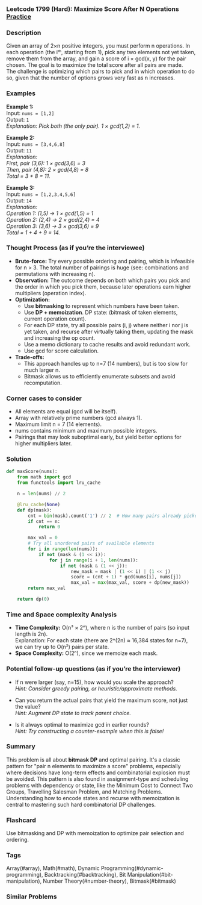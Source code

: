 ### Leetcode 1799 (Hard): Maximize Score After N Operations [Practice](https://leetcode.com/problems/maximize-score-after-n-operations)

### Description  
Given an array of 2×n positive integers, you must perform n operations. In each operation (the iᵗʰ, starting from 1), pick any two elements not yet taken, remove them from the array, and gain a score of i × gcd(x, y) for the pair chosen. The goal is to maximize the total score after all pairs are made.  
The challenge is optimizing which pairs to pick and in which operation to do so, given that the number of options grows very fast as n increases.

### Examples  

**Example 1:**  
Input: `nums = [1,2]`  
Output: `1`  
*Explanation: Pick both (the only pair). 1 × gcd(1,2) = 1.*

**Example 2:**  
Input: `nums = [3,4,6,8]`  
Output: `11`  
*Explanation:  
First, pair (3,6): 1 × gcd(3,6) = 3  
Then, pair (4,8): 2 × gcd(4,8) = 8  
Total = 3 + 8 = 11.*

**Example 3:**  
Input: `nums = [1,2,3,4,5,6]`  
Output: `14`  
*Explanation:  
Operation 1: (1,5) → 1 × gcd(1,5) = 1  
Operation 2: (2,4) → 2 × gcd(2,4) = 4  
Operation 3: (3,6) → 3 × gcd(3,6) = 9  
Total = 1 + 4 + 9 = 14.*

### Thought Process (as if you’re the interviewee)  
- **Brute-force:** Try every possible ordering and pairing, which is infeasible for n > 3. The total number of pairings is huge (see: combinations and permutations with increasing n).
- **Observation:** The outcome depends on both which pairs you pick and the order in which you pick them, because later operations earn higher multipliers (operation index).
- **Optimization:**  
  - Use **bitmasking** to represent which numbers have been taken.
  - Use **DP + memoization**. DP state: (bitmask of taken elements, current operation count).
  - For each DP state, try all possible pairs (i, j) where neither i nor j is yet taken, and recurse after virtually taking them, updating the mask and increasing the op count.
  - Use a memo dictionary to cache results and avoid redundant work.
  - Use gcd for score calculation.
- **Trade-offs:**  
  - This approach handles up to n=7 (14 numbers), but is too slow for much larger n.
  - Bitmask allows us to efficiently enumerate subsets and avoid recomputation.

### Corner cases to consider  
- All elements are equal (gcd will be itself).
- Array with relatively prime numbers (gcd always 1).
- Maximum limit n = 7 (14 elements).
- nums contains minimum and maximum possible integers.
- Pairings that may look suboptimal early, but yield better options for higher multipliers later.

### Solution

```python
def maxScore(nums):
    from math import gcd
    from functools import lru_cache

    n = len(nums) // 2

    @lru_cache(None)
    def dp(mask):
        cnt = bin(mask).count('1') // 2  # How many pairs already picked
        if cnt == n:
            return 0

        max_val = 0
        # Try all unordered pairs of available elements
        for i in range(len(nums)):
            if not (mask & (1 << i)):
                for j in range(i + 1, len(nums)):
                    if not (mask & (1 << j)):
                        new_mask = mask | (1 << i) | (1 << j)
                        score = (cnt + 1) * gcd(nums[i], nums[j])
                        max_val = max(max_val, score + dp(new_mask))
        return max_val

    return dp(0)
```

### Time and Space complexity Analysis  

- **Time Complexity:** O(n³ × 2ⁿ), where n is the number of pairs (so input length is 2n).  
  Explanation: For each state (there are 2^(2n) ≈ 16,384 states for n=7), we can try up to O(n²) pairs per state.
- **Space Complexity:** O(2ⁿ), since we memoize each mask.

### Potential follow-up questions (as if you’re the interviewer)  

- If n were larger (say, n=15), how would you scale the approach?  
  *Hint: Consider greedy pairing, or heuristic/approximate methods.*

- Can you return the actual pairs that yield the maximum score, not just the value?  
  *Hint: Augment DP state to track parent choice.*

- Is it always optimal to maximize gcd in earlier rounds?  
  *Hint: Try constructing a counter-example when this is false!*

### Summary
This problem is all about **bitmask DP** and optimal pairing. It's a classic pattern for "pair n elements to maximize a score" problems, especially where decisions have long-term effects and combinatorial explosion must be avoided. This pattern is also found in assignment-type and scheduling problems with dependency or state, like the Minimum Cost to Connect Two Groups, Travelling Salesman Problem, and Matching Problems. Understanding how to encode states and recurse with memoization is central to mastering such hard combinatorial DP challenges.


### Flashcard
Use bitmasking and DP with memoization to optimize pair selection and ordering.

### Tags
Array(#array), Math(#math), Dynamic Programming(#dynamic-programming), Backtracking(#backtracking), Bit Manipulation(#bit-manipulation), Number Theory(#number-theory), Bitmask(#bitmask)

### Similar Problems
